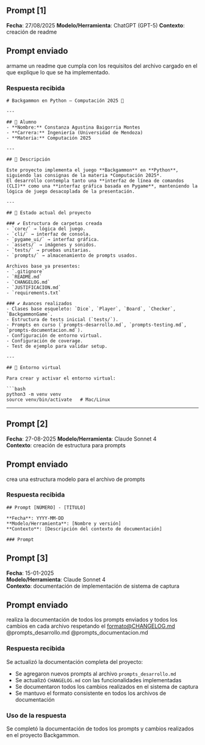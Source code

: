 ## Prompt [1] 

**Fecha**: 27/08/2025
**Modelo/Herramienta**: ChatGPT (GPT-5) 
**Contexto**: creación de readme

## Prompt enviado

armame un readme que cumpla con los requisitos del archivo cargado en el que explique lo que se ha implementado. 

### Respuesta recibida
```
# Backgammon en Python – Computación 2025 🎲

---

## 👤 Alumno
- **Nombre:** Constanza Agustina Baigorria Montes  
- **Carrera:** Ingeniería (Universidad de Mendoza)  
- **Materia:** Computación 2025  

---

## 📖 Descripción

Este proyecto implementa el juego **Backgammon** en **Python**, siguiendo las consignas de la materia *Computación 2025*.  
El desarrollo contempla tanto una **interfaz de línea de comandos (CLI)** como una **interfaz gráfica basada en Pygame**, manteniendo la lógica de juego desacoplada de la presentación.  

---

## 📌 Estado actual del proyecto

### ✔️ Estructura de carpetas creada
- `core/` → lógica del juego.
- `cli/` → interfaz de consola.
- `pygame_ui/` → interfaz gráfica.
- `assets/` → imágenes y sonidos.
- `tests/` → pruebas unitarias.
- `prompts/` → almacenamiento de prompts usados.

Archivos base ya presentes:
- `.gitignore`
- `README.md`
- `CHANGELOG.md`
- `JUSTIFICACION.md`
- `requirements.txt`

### ✔️ Avances realizados
- Clases base esqueleto: `Dice`, `Player`, `Board`, `Checker`, `BackgammonGame`.
- Estructura de tests inicial (`tests/`).
- Prompts en curso (`prompts-desarrollo.md`, `prompts-testing.md`, `prompts-documentacion.md`).
- Configuración de entorno virtual.
- Configuración de coverage.
- Test de ejemplo para validar setup.

---

## 🐍 Entorno virtual

Para crear y activar el entorno virtual:

```bash
python3 -m venv venv
source venv/bin/activate   # Mac/Linux
```

---

## Prompt [2] 

**Fecha**: 27-08-2025 
**Modelo/Herramienta**: Claude Sonnet 4  
**Contexto**: creación de estructura para prompts

## Prompt enviado

crea una estructura modelo para el archivo de prompts

### Respuesta recibida
```
## Prompt [NÚMERO] - [TÍTULO]

**Fecha**: YYYY-MM-DD  
**Modelo/Herramienta**: [Nombre y versión]  
**Contexto**: [Descripción del contexto de documentación]

### Prompt
```

## Prompt [3]

**Fecha**: 15-01-2025  
**Modelo/Herramienta**: Claude Sonnet 4  
**Contexto**: documentación de implementación de sistema de captura

## Prompt enviado

realiza la documentación de todos los prompts enviados y todos los cambios en cada archivo respetando el formato@CHANGELOG.md @prompts_desarrollo.md @prompts_documentacion.md

### Respuesta recibida

Se actualizó la documentación completa del proyecto:
- Se agregaron nuevos prompts al archivo `prompts_desarrollo.md`
- Se actualizó `CHANGELOG.md` con las funcionalidades implementadas
- Se documentaron todos los cambios realizados en el sistema de captura
- Se mantuvo el formato consistente en todos los archivos de documentación

### Uso de la respuesta

Se completó la documentación de todos los prompts y cambios realizados en el proyecto Backgammon.

